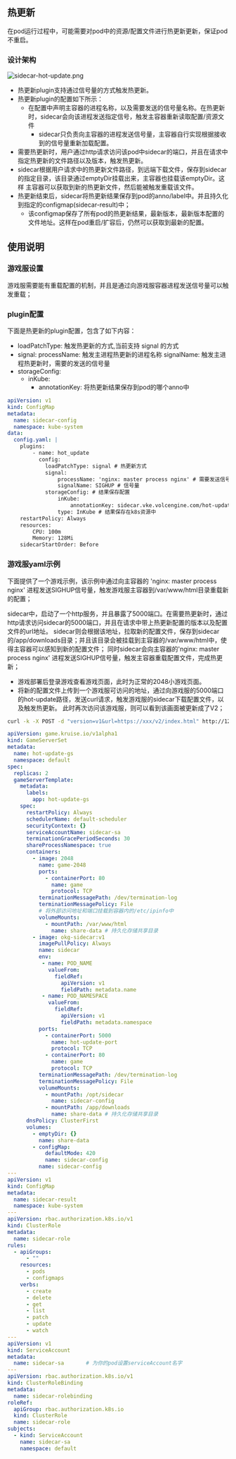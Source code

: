 
## 热更新
在pod运行过程中，可能需要对pod中的资源/配置文件进行热更新更新，保证pod不重启。
### 设计架构

![sidecar-hot-update.png](../../img/sidecar-hot-update.png)
- 热更新plugin支持通过信号量的方式触发热更新。
- 热更新plugin的配置如下所示：
    - 在配置中声明主容器的进程名称，以及需要发送的信号量名称。在热更新时，sidecar会向该进程发送指定信号，触发主容器重新读取配置/资源文件
        - sidecar只负责向主容器的进程发送信号量，主容器自行实现根据接收到的信号量重新加载配置。
- 需要热更新时，用户通过http请求访问该pod中sidecar的端口，并且在请求中指定热更新的文件路径以及版本，触发热更新。
- sidecar根据用户请求中的热更新文件路径，到远端下载文件，保存到sidecar的指定目录，该目录通过emptyDir挂载出来，主容器也挂载该emptyDir。这样
  主容器可以获取到新的热更新文件，然后能被触发重载该文件。
- 热更新结束后，sidecar将热更新结果保存到pod的anno/label中。并且持久化到指定的configmap(sidecar-result)中；
    - 该configmap保存了所有pod的热更新结果，最新版本，最新版本配置的文件地址。这样在pod重启/扩容后，仍然可以获取到最新的配置。

## 使用说明
### 游戏服设置
游戏服需要能有重载配置的机制，并且是通过向游戏服容器进程发送信号量可以触发重载；
### plugin配置
下面是热更新的plugin配置，包含了如下内容：
- loadPatchType: 触发热更新的方式,当前支持 signal 的方式
- signal:
    processName: 触发主进程热更新的进程名称
    signalName:  触发主进程热更新时，需要的发送的信号量
- storageConfig:
    - inKube:
      - annotationKey: 将热更新结果保存到pod的哪个anno中
```yaml
apiVersion: v1
kind: ConfigMap
metadata:
  name: sidecar-config
  namespace: kube-system
data:
  config.yaml: |
    plugins:
        - name: hot_update
          config:
            loadPatchType: signal # 热更新方式
            signal:
                processName: 'nginx: master process nginx' # 需要发送信号量的主容器进程名称
                signalName: SIGHUP # 信号量
            storageConfig: # 结果保存配置
                inKube:
                    annotationKey: sidecar.vke.volcengine.com/hot-update-result
                type: InKube # 结果保存在k8s资源中
    restartPolicy: Always
    resources:
        CPU: 100m
        Memory: 128Mi
    sidecarStartOrder: Before
```

### 游戏服yaml示例
下面提供了一个游戏示例，该示例中通过向主容器的 'nginx: master process nginx' 进程发送SIGHUP信号量，触发游戏服主容器到/var/www/html目录重载新的配置；

sidecar中，启动了一个http服务，并且暴露了5000端口。在需要热更新时，通过http请求访问sidecar的5000端口，并且在请求中带上热更新配置的版本以及配置文件的url地址。
sidecar则会根据该地址，拉取新的配置文件，保存到sidecar的/app/downloads目录；并且该目录会被挂载到主容器的/var/www/html中，使得主容器可以感知到新的配置文件；
同时sidecar会向主容器的'nginx: master process nginx' 进程发送SIGHUP信号量，触发主容器重载配置文件，完成热更新；

- 游戏部署后登录游戏查看游戏页面，此时为正常的2048小游戏页面。
- 将新的配置文件上传到一个游戏服可访问的地址，通过向游戏服的5000端口的hot-update路径，发送curl请求，触发游戏服的sidecar下载配置文件，以及触发热更新。
此时再次访问该游戏服，则可以看到该画面被更新成了V2；
```bash
curl -k -X POST -d "version=v1&url=https://xxx/v2/index.html" http://12.xxx.xx.xx:5000/hot-update 
```

```yaml
apiVersion: game.kruise.io/v1alpha1
kind: GameServerSet
metadata:
  name: hot-update-gs
  namespace: default
spec:
  replicas: 2
  gameServerTemplate:
    metadata:
      labels:
        app: hot-update-gs
    spec:
      restartPolicy: Always
      schedulerName: default-scheduler
      securityContext: {}
      serviceAccountName: sidecar-sa
      terminationGracePeriodSeconds: 30
      shareProcessNamespace: true
      containers:
        - image: 2048
          name: game-2048
          ports:
            - containerPort: 80
              name: game
              protocol: TCP
          terminationMessagePath: /dev/termination-log
          terminationMessagePolicy: File
          # 将外部访问地址和端口挂载到容器内的/etc/ipinfo中
          volumeMounts:
            - mountPath: /var/www/html
              name: share-data # 持久化存储共享目录
        - image: okg-sidecar:v1
          imagePullPolicy: Always
          name: sidecar
          env:
           - name: POD_NAME
             valueFrom:
               fieldRef:
                 apiVersion: v1
                 fieldPath: metadata.name
           - name: POD_NAMESPACE
             valueFrom:
               fieldRef:
                 apiVersion: v1
                 fieldPath: metadata.namespace
          ports:
            - containerPort: 5000
              name: hot-update-port
              protocol: TCP
            - containerPort: 80
              name: game
              protocol: TCP
          terminationMessagePath: /dev/termination-log
          terminationMessagePolicy: File
          volumeMounts:
            - mountPath: /opt/sidecar
              name: sidecar-config
            - mountPath: /app/downloads
              name: share-data # 持久化存储共享目录    
      dnsPolicy: ClusterFirst
      volumes:
        - emptyDir: {}
          name: share-data
        - configMap:
            defaultMode: 420
            name: sidecar-config
          name: sidecar-config
---
apiVersion: v1
kind: ConfigMap
metadata:
  name: sidecar-result
  namespace: kube-system
---
apiVersion: rbac.authorization.k8s.io/v1
kind: ClusterRole
metadata:
  name: sidecar-role
rules:
  - apiGroups:
      - ""
    resources:
      - pods
      - configmaps
    verbs:
      - create
      - delete
      - get
      - list
      - patch
      - update
      - watch
---
apiVersion: v1
kind: ServiceAccount
metadata:
  name: sidecar-sa       # 为你的pod设置serviceAccount名字
---
apiVersion: rbac.authorization.k8s.io/v1
kind: ClusterRoleBinding
metadata:
  name: sidecar-rolebinding
roleRef:
  apiGroup: rbac.authorization.k8s.io
  kind: ClusterRole
  name: sidecar-role
subjects:
  - kind: ServiceAccount
    name: sidecar-sa
    namespace: default
```